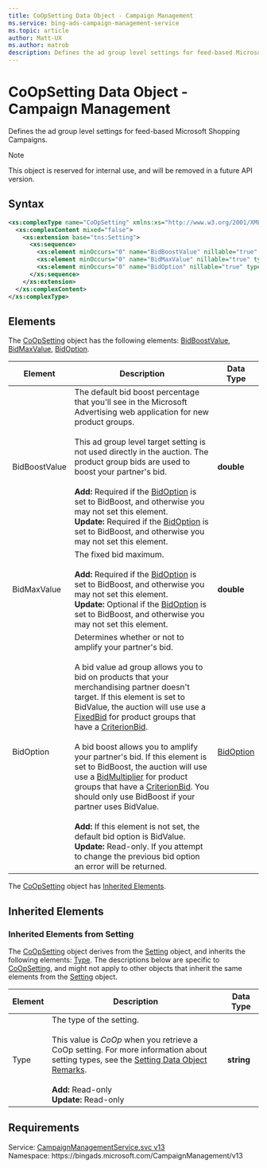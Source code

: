 ```yaml
---
title: CoOpSetting Data Object - Campaign Management
ms.service: bing-ads-campaign-management-service
ms.topic: article
author: Matt-UX
ms.author: matrob
description: Defines the ad group level settings for feed-based Microsoft Shopping Campaigns.
---
```

# CoOpSetting Data Object - Campaign Management
Defines the ad group level settings for feed-based Microsoft Shopping Campaigns.

> [!NOTE]
> This object is reserved for internal use, and will be removed in a future API version.  

## Syntax
```xml
<xs:complexType name="CoOpSetting" xmlns:xs="http://www.w3.org/2001/XMLSchema">
  <xs:complexContent mixed="false">
    <xs:extension base="tns:Setting">
      <xs:sequence>
        <xs:element minOccurs="0" name="BidBoostValue" nillable="true" type="xs:double" />
        <xs:element minOccurs="0" name="BidMaxValue" nillable="true" type="xs:double" />
        <xs:element minOccurs="0" name="BidOption" nillable="true" type="tns:BidOption" />
      </xs:sequence>
    </xs:extension>
  </xs:complexContent>
</xs:complexType>
```

## <a name="elements"></a>Elements

The [CoOpSetting](coopsetting.md) object has the following elements: [BidBoostValue](#bidboostvalue), [BidMaxValue](#bidmaxvalue), [BidOption](#bidoption).

|Element|Description|Data Type|
|-----------|---------------|-------------|
|<a name="bidboostvalue"></a>BidBoostValue|The default bid boost percentage that you'll see in the Microsoft Advertising web application for new product groups.<br/><br/>This ad group level target setting is not used directly in the auction. The product group bids are used to boost your partner's bid.<br/><br/>**Add:** Required if the [BidOption](#bidoption) is set to BidBoost, and otherwise you may not set this element.<br/>**Update:** Required if the [BidOption](#bidoption) is set to BidBoost, and otherwise you may not set this element.|**double**|
|<a name="bidmaxvalue"></a>BidMaxValue|The fixed bid maximum.<br/><br/>**Add:** Required if the [BidOption](#bidoption) is set to BidBoost, and otherwise you may not set this element.<br/>**Update:** Optional if the [BidOption](#bidoption) is set to BidBoost, and otherwise you may not set this element.|**double**|
|<a name="bidoption"></a>BidOption|Determines whether or not to amplify your partner's bid.<br/><br/>A bid value ad group allows you to bid on products that your merchandising partner doesn't target. If this element is set to BidValue, the auction will use use a [FixedBid](fixedbid.md) for product groups that have a [CriterionBid](biddableadgroupcriterion.md#criterionbid).<br/><br/>A bid boost allows you to amplify your partner's bid. If this element is set to BidBoost, the auction will use use a [BidMultiplier](bidmultiplier.md) for product groups that have a [CriterionBid](biddableadgroupcriterion.md#criterionbid). You should only use BidBoost if your partner uses BidValue.<br/><br/>**Add:** If this element is not set, the default bid option is BidValue.<br/>**Update:** Read-only. If you attempt to change the previous bid option an error will be returned.|[BidOption](bidoption.md)|

The [CoOpSetting](coopsetting.md) object has [Inherited Elements](#inheritedelements).

## <a name="inheritedelements"></a>Inherited Elements

### <a name="inheritedelementssetting"></a>Inherited Elements from Setting
The [CoOpSetting](coopsetting.md) object derives from the [Setting](setting.md) object, and inherits the following elements: [Type](#type). The descriptions below are specific to [CoOpSetting](coopsetting.md), and might not apply to other objects that inherit the same elements from the [Setting](setting.md) object.  

|Element|Description|Data Type|
|-----------|---------------|-------------|
|<a name="type"></a>Type|The type of the setting.<br/><br/>This value is *CoOp* when you retrieve a CoOp setting. For more information about setting types, see the [Setting Data Object Remarks](setting.md#remarks).<br/><br/>**Add:** Read-only<br/>**Update:** Read-only|**string**|

## Requirements
Service: [CampaignManagementService.svc v13](https://campaign.api.bingads.microsoft.com/Api/Advertiser/CampaignManagement/v13/CampaignManagementService.svc)  
Namespace: https\://bingads.microsoft.com/CampaignManagement/v13  

